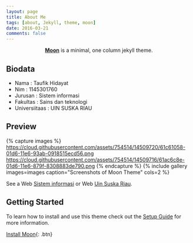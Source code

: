 ```yaml
---
layout: page
title: About Me
tags: [about, Jekyll, theme, moon]
date: 2016-03-21
comments: false
---
```

    
<center><a href="http://taylantatli.github.io/Moon"><b>Moon</b></a> is a minimal, one column jekyll theme.</center>

## Biodata
* Nama              : Taufik Hidayat
* Nim               : 1145301760
* Jurusan           : Sistem informasi
* Fakultas          : Sains dan teknologi
* Universiitaas     : UIN SUSKA RIAU


## Preview

{% capture images %}
    https://cloud.githubusercontent.com/assets/754514/14509720/61c61058-01d6-11e6-93ab-0918515ecd56.png
    https://cloud.githubusercontent.com/assets/754514/14509716/61ac6c8e-01d6-11e6-879f-8308883de790.png
{% endcapture %}
{% include gallery images=images caption="Screenshots of Moon Theme" cols=2 %}

See a Web [Sistem informasi](http://Sif.uin-suska.ac.id) or Web [Uin Suska Riau](http://uin-suska.ac.id).

## Getting Started

To learn how to install and use this theme check out the [Setup Guide](http://taylantatli.me/Moon/moon-theme/) for more information.
      
[Install Moon](https://github.com/TaylanTatli/Moon){: .btn}
